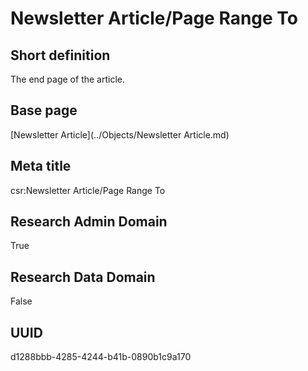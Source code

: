 # Newsletter Article/Page Range To
## Short definition
The end page of the article.
## Base page
[Newsletter Article](../Objects/Newsletter Article.md)
## Meta title
csr:Newsletter Article/Page Range To
## Research Admin Domain
True
## Research Data Domain
False
## UUID
d1288bbb-4285-4244-b41b-0890b1c9a170
